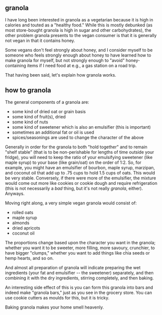granola
---
I have long been interested in granola as a vegetarian because it is high in calories and touted as a "healthy food." While this is mostly debunked (as most store-bought granola is high in sugar and other carbohydrates), the other problem granola presents to the vegan consumer is that it is generally not vegan in that it contains honey.

Some vegans don't feel strongly about honey, and I consider myself to be someone who feels strongly enough about honey to have learned how to make granola for myself, but not strongly enough to "avoid" honey-containing items if I need food at e.g., a gas station on a road trip.

That having been said, let's explain how granola works.

how to granola
---
The general components of a granola are:

- some kind of dried oat or grain basis
- some kind of fruit(s), dried
- some kind of nuts
- some kind of sweetener which is also an emulsifier (this is important)
- sometimes an additional fat or oil is used
- spices/seasonings are used to change the character of the above

Generally in order for the granola to both "hold together" and to remain "shelf stable" (that is to be non-perishable for lengths of time outside your fridge), you will need to keep the ratio of your emulsifying sweetener (like maple syrup) to your base (like grain/oat) on the order of 1:2. So, for example, you might have an emulsifier of bourbon, maple syrup, marzipan, and coconut oil that add up to .75 cups to hold 1.5 cups of oats. This would be very stable. Conversely, if there were more of the emulsifier, the mixture would come out more like cookies or cookie dough and require refrigeration (this is not necessarily a *bad* thing, but it's not really *granola*, either). Anyways.

Moving right along, a very simple vegan granola would consist of:

- rolled oats
- maple syrup
- almonds
- dried apricots
- coconut oil

The proportions change based upon the character you want in the granola; whether you want it to be sweeter, more filling, more savoury, crunchier, to have bigger "clumps," whether you want to add things like chia seeds or hemp hearts, and so on.

And almost all preparation of granola will indicate preparing the wet ingredients (your fat and emulsifier -- the sweetener) separately, and then combining it with the dry ingredients, stirring completely, and then baking.

An interesting side effect of this is you can form this granola into bars and indeed make "granola bars," just as you see in the grocery store. You can use cookie cutters as moulds for this, but it is tricky.

Baking granola makes your home smell heavenly.
